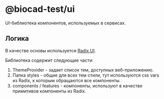 # @biocad-test/ui

UI-библиотека компонентов, используемых в сервисах.

## Логика

В качестве основы используется [Radix UI](https://www.radix-ui.com/themes/docs/overview/getting-started).

Библиотека содержит следующие части:

1. ThemeProvider - задает список тем, доступных веб-приложению.
2. Папка styles - общие для всех тем стили, тут используются css vars из Radix, к которым обращаются все компоненты.
3. components / features - компоненты, используют в качестве примитивов компоненты из Radix.
